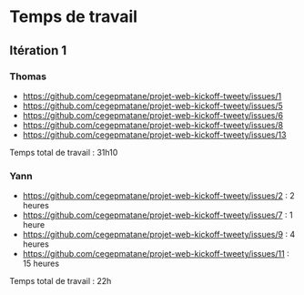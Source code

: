 # Temps de travail

## Itération 1

### Thomas

- https://github.com/cegepmatane/projet-web-kickoff-tweety/issues/1
- https://github.com/cegepmatane/projet-web-kickoff-tweety/issues/5
- https://github.com/cegepmatane/projet-web-kickoff-tweety/issues/6
- https://github.com/cegepmatane/projet-web-kickoff-tweety/issues/8
- https://github.com/cegepmatane/projet-web-kickoff-tweety/issues/13

Temps total de travail : 31h10

### Yann

 - https://github.com/cegepmatane/projet-web-kickoff-tweety/issues/2 : 2 heures
 - https://github.com/cegepmatane/projet-web-kickoff-tweety/issues/7 : 1 heure
 - https://github.com/cegepmatane/projet-web-kickoff-tweety/issues/9 : 4 heures
 - https://github.com/cegepmatane/projet-web-kickoff-tweety/issues/11 : 15 heures
 
 Temps total de travail : 22h
